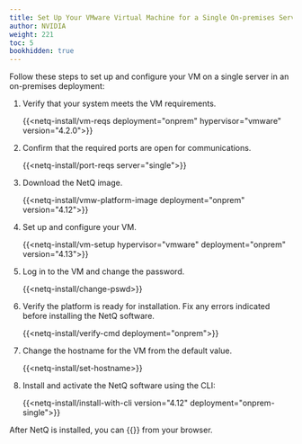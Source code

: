 ```yaml
---
title: Set Up Your VMware Virtual Machine for a Single On-premises Server
author: NVIDIA
weight: 221
toc: 5
bookhidden: true
---
```

Follow these steps to set up and configure your VM on a single server in an on-premises deployment:

1. Verify that your system meets the VM requirements.

    {{<netq-install/vm-reqs deployment="onprem" hypervisor="vmware" version="4.2.0">}}

2. Confirm that the required ports are open for communications.

    {{<netq-install/port-reqs server="single">}}

3. Download the NetQ image.

    {{<netq-install/vmw-platform-image deployment="onprem" version="4.12">}}

4. Set up and configure your VM.

    {{<netq-install/vm-setup hypervisor="vmware" deployment="onprem" version="4.13">}}

5. Log in to the VM and change the password.

    {{<netq-install/change-pswd>}}

6. Verify the platform is ready for installation. Fix any errors indicated before installing the NetQ software.

    {{<netq-install/verify-cmd deployment="onprem">}}

7. Change the hostname for the VM from the default value.

    {{<netq-install/set-hostname>}}

8. Install and activate the NetQ software using the CLI:

    {{<netq-install/install-with-cli version="4.12" deployment="onprem-single">}}

After NetQ is installed, you can {{<link title="Access the NetQ UI" text="log in to NetQ">}} from your browser.
